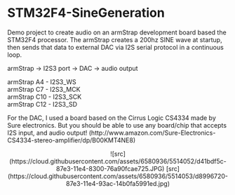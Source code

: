 STM32F4-SineGeneration
======================

Demo project to create audio on an armStrap development board based the STM32F4 processor.
The armStrap creates a 200hz SINE wave at startup, then sends that data to external DAC via I2S serial
protocol in a continuous loop. 
<p>
armStrap -> I2S3 port -> DAC -> audio output
<p>
armStrap A4 - I2S3_WS <br>
armStrap C7 - I2S3_MCK <br>
armStrap C10 - I2S3_SCK <br>
armStrap C12 - I2S3_SD <br>
<p>
For the DAC, I used a board based on the Cirrus Logic CS4334 made by Sure electronics. But you should be able
to use any board/chip that accepts I2S input, and audio output!
(http://www.amazon.com/Sure-Electronics-CS4334-stereo-amplifier/dp/B00KMT4NE8)
<center>
![src](https://cloud.githubusercontent.com/assets/6580936/5514052/d41bdf5c-87e3-11e4-8300-76a90fcae725.JPG)
[src](https://cloud.githubusercontent.com/assets/6580936/5514053/d8996720-87e3-11e4-93ac-14b0fa5991ed.jpg)
</center>

